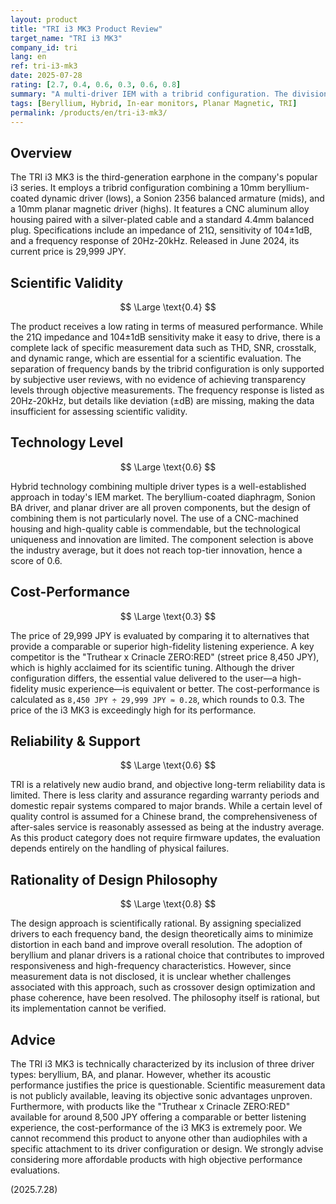 ```yaml
---
layout: product
title: "TRI i3 MK3 Product Review"
target_name: "TRI i3 MK3"
company_id: tri
lang: en
ref: tri-i3-mk3
date: 2025-07-28
rating: [2.7, 0.4, 0.6, 0.3, 0.6, 0.8]
summary: "A multi-driver IEM with a tribrid configuration. The division of roles for each driver is rational, but scientific validity is unknown due to undisclosed measurement data. Cost-performance is exceedingly low as cheaper alternatives offer a comparable listening experience."
tags: [Beryllium, Hybrid, In-ear monitors, Planar Magnetic, TRI]
permalink: /products/en/tri-i3-mk3/
---
```

## Overview

The TRI i3 MK3 is the third-generation earphone in the company's popular i3 series. It employs a tribrid configuration combining a 10mm beryllium-coated dynamic driver (lows), a Sonion 2356 balanced armature (mids), and a 10mm planar magnetic driver (highs). It features a CNC aluminum alloy housing paired with a silver-plated cable and a standard 4.4mm balanced plug. Specifications include an impedance of 21Ω, sensitivity of 104±1dB, and a frequency response of 20Hz-20kHz. Released in June 2024, its current price is 29,999 JPY.

## Scientific Validity

$$ \Large \text{0.4} $$

The product receives a low rating in terms of measured performance. While the 21Ω impedance and 104±1dB sensitivity make it easy to drive, there is a complete lack of specific measurement data such as THD, SNR, crosstalk, and dynamic range, which are essential for a scientific evaluation. The separation of frequency bands by the tribrid configuration is only supported by subjective user reviews, with no evidence of achieving transparency levels through objective measurements. The frequency response is listed as 20Hz-20kHz, but details like deviation (±dB) are missing, making the data insufficient for assessing scientific validity.

## Technology Level

$$ \Large \text{0.6} $$

Hybrid technology combining multiple driver types is a well-established approach in today's IEM market. The beryllium-coated diaphragm, Sonion BA driver, and planar driver are all proven components, but the design of combining them is not particularly novel. The use of a CNC-machined housing and high-quality cable is commendable, but the technological uniqueness and innovation are limited. The component selection is above the industry average, but it does not reach top-tier innovation, hence a score of 0.6.

## Cost-Performance

$$ \Large \text{0.3} $$

The price of 29,999 JPY is evaluated by comparing it to alternatives that provide a comparable or superior high-fidelity listening experience. A key competitor is the "Truthear x Crinacle ZERO:RED" (street price 8,450 JPY), which is highly acclaimed for its scientific tuning. Although the driver configuration differs, the essential value delivered to the user—a high-fidelity music experience—is equivalent or better. The cost-performance is calculated as `8,450 JPY ÷ 29,999 JPY ≈ 0.28`, which rounds to 0.3. The price of the i3 MK3 is exceedingly high for its performance.

## Reliability & Support

$$ \Large \text{0.6} $$

TRI is a relatively new audio brand, and objective long-term reliability data is limited. There is less clarity and assurance regarding warranty periods and domestic repair systems compared to major brands. While a certain level of quality control is assumed for a Chinese brand, the comprehensiveness of after-sales service is reasonably assessed as being at the industry average. As this product category does not require firmware updates, the evaluation depends entirely on the handling of physical failures.

## Rationality of Design Philosophy

$$ \Large \text{0.8} $$

The design approach is scientifically rational. By assigning specialized drivers to each frequency band, the design theoretically aims to minimize distortion in each band and improve overall resolution. The adoption of beryllium and planar drivers is a rational choice that contributes to improved responsiveness and high-frequency characteristics. However, since measurement data is not disclosed, it is unclear whether challenges associated with this approach, such as crossover design optimization and phase coherence, have been resolved. The philosophy itself is rational, but its implementation cannot be verified.

## Advice

The TRI i3 MK3 is technically characterized by its inclusion of three driver types: beryllium, BA, and planar. However, whether its acoustic performance justifies the price is questionable. Scientific measurement data is not publicly available, leaving its objective sonic advantages unproven. Furthermore, with products like the "Truthear x Crinacle ZERO:RED" available for around 8,500 JPY offering a comparable or better listening experience, the cost-performance of the i3 MK3 is extremely poor. We cannot recommend this product to anyone other than audiophiles with a specific attachment to its driver configuration or design. We strongly advise considering more affordable products with high objective performance evaluations.

(2025.7.28)
